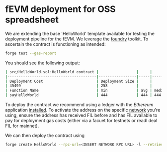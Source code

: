# fEVM deployment for OSS spreadsheet

We are extending the base 'HelloWorld' template available for testing the deployment pipeline for the fEVM. We leverage  the [foundry](https://github.com/foundry-rs/foundry) toolkit. To ascertain the contract is functioning as intended: 

```bash 
forge test --gas-report
```

You should see the following output: 

```bash 
| src/HelloWorld.sol:HelloWorld contract |                 |     |        |     |         |
|----------------------------------------|-----------------|-----|--------|-----|---------|
| Deployment Cost                        | Deployment Size |     |        |     |         |
| 45499                                  | 258             |     |        |     |         |
| Function Name                          | min             | avg | median | max | # calls |
| sayHelloWorld                          | 444             | 444 | 444    | 444 | 1       |

```

To deploy the contract we recommend using a ledger with the _Ethereum_ application [installed](https://support.ledger.com/hc/en-us/articles/4404382258961-Install-uninstall-and-update-apps?docs=true). To activate the address on the specific [network](https://docs.filecoin.io/networks/mainnet/details/) you're using, ensure the address has received FIL before and has FIL available to pay for deployment gas costs (either via a facuet for testnets or readl deal FIL for mainnet). 


We can then deploy the contract using 

```bash 
forge create HelloWorld --rpc-url=<INSERT NETWORK RPC URL> -l --retries 10
```



